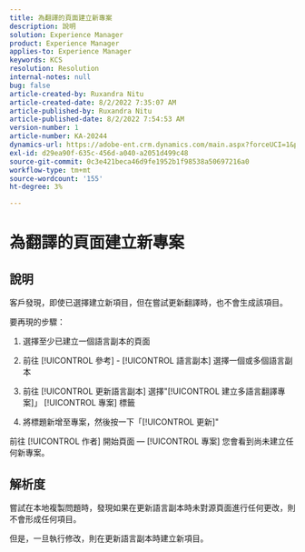 ```yaml
---
title: 為翻譯的頁面建立新專案
description: 說明
solution: Experience Manager
product: Experience Manager
applies-to: Experience Manager
keywords: KCS
resolution: Resolution
internal-notes: null
bug: false
article-created-by: Ruxandra Nitu
article-created-date: 8/2/2022 7:35:07 AM
article-published-by: Ruxandra Nitu
article-published-date: 8/2/2022 7:54:53 AM
version-number: 1
article-number: KA-20244
dynamics-url: https://adobe-ent.crm.dynamics.com/main.aspx?forceUCI=1&pagetype=entityrecord&etn=knowledgearticle&id=113b629f-3512-ed11-b83d-0022480867bd
exl-id: d29ea90f-635c-456d-a040-a2051d499c48
source-git-commit: 0c3e421beca46d9fe1952b1f98538a50697216a0
workflow-type: tm+mt
source-wordcount: '155'
ht-degree: 3%

---
```


# 為翻譯的頁面建立新專案

## 說明


客戶發現，即使已選擇建立新項目，但在嘗試更新翻譯時，也不會生成該項目。

要再現的步驟：

1. 選擇至少已建立一個語言副本的頁面

2. 前往 [!UICONTROL 參考] - [!UICONTROL 語言副本] 選擇一個或多個語言副本

3. 前往 [!UICONTROL 更新語言副本] 選擇&quot;[!UICONTROL 建立多語言翻譯專案]」 [!UICONTROL 專案] 標籤

4. 將標題新增至專案，然後按一下「[!UICONTROL 更新]&quot;

前往 [!UICONTROL 作者] 開始頁面 —  [!UICONTROL 專案] 您會看到尚未建立任何新專案。


## 解析度


嘗試在本地複製問題時，發現如果在更新語言副本時未對源頁面進行任何更改，則不會形成任何項目。

但是，一旦執行修改，則在更新語言副本時建立新項目。
